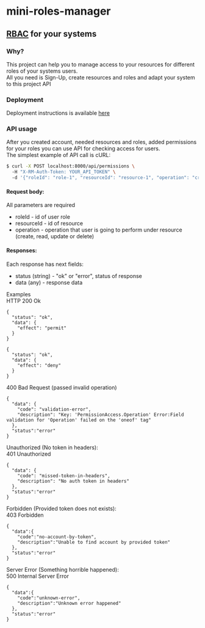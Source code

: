 # mini-roles-manager
## [RBAC](https://en.wikipedia.org/wiki/Role-based_access_control) for your systems

### Why?
This project can help you to manage access to your resources for different roles of your systems users. <br/>
All you need is Sign-Up, create resources and roles and adapt your system to this project API

### Deployment
Deployment instructions is available [here](./deployment.md)

### API usage
After you created account, needed resources and roles, added permissions for your roles you can use API for checking access for users. <br/>
The simplest example of API call is cURL:
```bash
$ curl -X POST localhost:8000/api/permissions \ 
  -H "X-RM-Auth-Token: YOUR_API_TOKEN" \ 
  -d '{"roleId": "role-1", "resourceId": "resource-1", "operation": "create"}'
```

#### Request body:
All parameters are required
* roleId - id of user role
* resourceId - id of resource
* operation - operation that user is going to perform under resource (create, read, update or delete)

#### Responses:
Each response has next fields:
* status (string) - "ok" or "error", status of response
* data (any) - response data

Examples <br/>
HTTP 200 Ok
```json5
{
  "status": "ok",
  "data": {
    "effect": "permit"
  }
}
```
```json5
{
  "status": "ok",
  "data": {
    "effect": "deny"
  }
}
```

400 Bad Request (passed invalid operation)
```json5
{
  "data": {
    "code": "validation-error",
    "description": "Key: 'PermissionAccess.Operation' Error:Field validation for 'Operation' failed on the 'oneof' tag"
  },
  "status":"error"
}
```

Unauthorized (No token in headers): <br/>
401 Unauthorized
```json5
{
  "data": {
    "code": "missed-token-in-headers",
    "description": "No auth token in headers"
  },
  "status":"error"
}
```

Forbidden (Provided token does not exists): <br/>
403 Forbidden
```json5
{
  "data":{
    "code":"no-account-by-token",
    "description":"Unable to find account by provided token"
  },
  "status":"error"
}
```

Server Error (Something horrible happened): <br/>
500 Internal Server Error
```json5
{
  "data":{
    "code":"unknown-error",
    "description":"Unknown error happened"
  },
  "status":"error"
}
```
